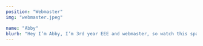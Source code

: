 ```yaml
---
position: "Webmaster"
img: "webmaster.jpeg"

name: "Abby"
blurb: "Hey I’m Abby, I’m 3rd year EEE and webmaster, so watch this space for updates on what we’re up to! I started climbing at uni and like getting to climb outdoors on society trips, so hope to see you on some!"
---
```

